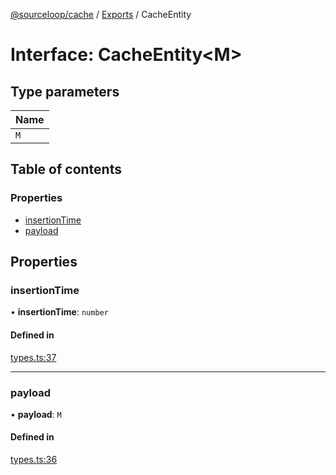 [@sourceloop/cache](../README.md) / [Exports](../modules.md) / CacheEntity

# Interface: CacheEntity<M\>

## Type parameters

| Name |
| :------ |
| `M` |

## Table of contents

### Properties

- [insertionTime](CacheEntity.md#insertiontime)
- [payload](CacheEntity.md#payload)

## Properties

### insertionTime

• **insertionTime**: `number`

#### Defined in

[types.ts:37](https://github.com/sourcefuse/loopback4-microservice-catalog/blob/bc2553587/packages/cache/src/types.ts#L37)

___

### payload

• **payload**: `M`

#### Defined in

[types.ts:36](https://github.com/sourcefuse/loopback4-microservice-catalog/blob/bc2553587/packages/cache/src/types.ts#L36)

